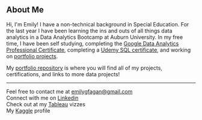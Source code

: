 ## About Me
Hi, I'm Emily! I have a non-technical background in Special Education. For the last year I have been learning the ins and outs of all things data analytics in a Data Analytics Bootcamp at Auburn University. In my free time, I have been self studying, completing the [Google Data Analytics Professional Certificate](https://www.coursera.org/account/accomplishments/specialization/certificate/E76AAWV6X9BD), completing a [Udemy SQL certificate](https://www.udemy.com/certificate/UC-0c045b68-5fef-46c9-9135-913c15db8b2b/), and working on [portfolio projects](https://github.com/emilygfagan/portfolio).

My [portfolio repository](https://github.com/emilygfagan/portfolio) is where you will find all of my projects, certifications, and links to more data projects!

----------------------------------------------------------------------
Feel free to contact me at emilygfagan@gmail.com   
Connect with me on [Linkedin](https://www.linkedin.com/in/emilygfagan/)      
Check out at my [Tableau](https://public.tableau.com/app/profile/emi.fagan/vizzes) vizzes     
My [Kaggle](https://www.kaggle.com/emifagan) profile
